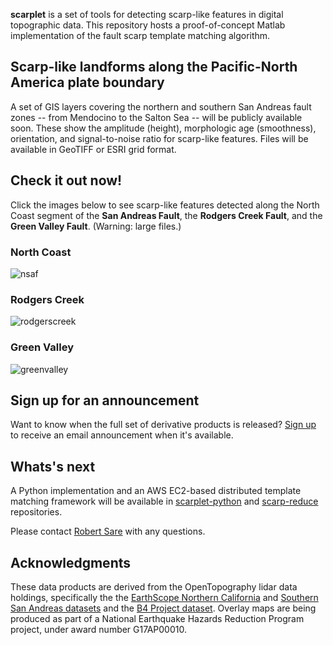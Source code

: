 **scarplet** is a set of tools for detecting scarp-like features in digital topographic data. This repository hosts a proof-of-concept Matlab implementation of the fault scarp template matching algorithm. 

## Scarp-like landforms along the Pacific-North America plate boundary

A set of GIS layers covering the northern and southern San Andreas fault zones -- from Mendocino to the Salton Sea -- will be publicly available soon. These show the amplitude (height), morphologic age (smoothness), orientation, and signal-to-noise ratio for scarp-like features. Files will be available in GeoTIFF or ESRI grid format.

## Check it out now!

Click the images below to see scarp-like features detected along the North Coast segment of the **San Andreas Fault**, the **Rodgers Creek Fault**, and the **Green Valley Fault**. (Warning: large files.)

### North Coast
![nsaf](https://github.com/stgl/scarplet/raw/master/docs/img/nsaf.png "Northern San Andreas Fault")

### Rodgers Creek
![rodgerscreek](https://github.com/stgl/scarplet/raw/master/docs/img/rodgerscreek.png "Rodgers Creek Fault")

### Green Valley
![greenvalley](https://github.com/stgl/scarplet/raw/master/docs/img/greenvalley.png "Green Valley Fault")

## Sign up for an announcement

Want to know when the full set of derivative products is released? [Sign up](http://eepurl.com/c8w3E1) to receive an email announcement when it's available.

## Whats's next

A Python implementation and an AWS EC2-based distributed template matching framework will be available in [scarplet-python](https://github.com/rmsare/scarplet-python) and [scarp-reduce](https://github.com/rmsare/scarp-reduce) repositories.

Please contact [Robert Sare](rmsare@NOSPAMstanford.edu) with any questions.

## Acknowledgments

These data products are derived from the OpenTopography lidar data holdings, specifically the the [EarthScope Northern California](http://opentopo.sdsc.edu/datasetMetadata?otCollectionID=OT.052008.32610.1) and [Southern San Andreas datasets](http://opentopo.sdsc.edu/datasetMetadata?otCollectionID=OT.122009.32611.1) and the [B4 Project dataset](http://opentopo.sdsc.edu/datasetMetadata?otCollectionID=OT.032006.32611.1). Overlay maps are being produced as part of a National Earthquake Hazards Reduction Program project, under award number G17AP00010.
